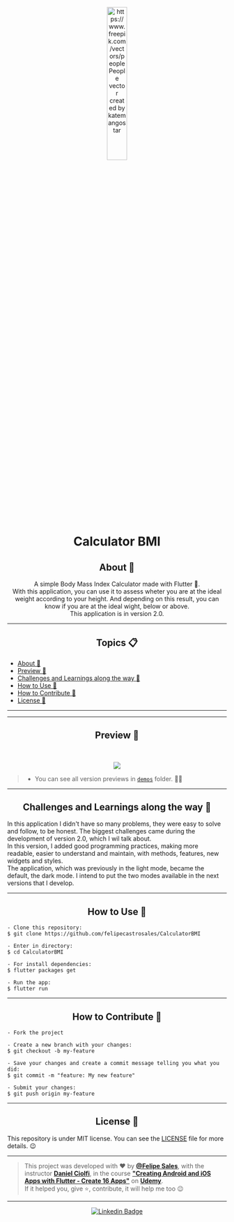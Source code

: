  <p align="center">
      <img src="https://user-images.githubusercontent.com/59374587/91995303-06f0f080-ed0e-11ea-8507-55001063c85e.png" width="30%" alt="https://www.freepik.com/vectors/people People vector created by katemangostar"/>
   </p>

   <h1 align="center">Calculator BMI</h1>

   <h2 align="center">About 📖</h2>
   
   <p align="center">
      A simple Body Mass Index Calculator made with Flutter 💙. <br>
      With this application, you can use it to assess wheter you are at the ideal weight according to your height. And depending on this result, you can know if you are at the ideal wight, below or above.<br>
      This application is in version 2.0.
   </p>

---

<h2 align="center">Topics 📋</h2>

   <p>
   
- [About 📖](#about-)
- [Preview 📱](#preview-)
- [Challenges and Learnings along the way 🤯](#---challenges-and-learnings-along-the-way----)
- [How to Use 🤔](#how-to-use-)
- [How to Contribute 💪](#how-to-contribute-)
- [License 📝](#license-)

---

---

   <h2 align="center">Preview 📱</h2><br>

   <p align="center">
   <img src="https://user-images.githubusercontent.com/59374587/92509368-884df480-f1e0-11ea-8649-cab4daca028d.png">
   </p>

   > * You can see all version previews in [`demos`](https://github.com/felipecastrosales/CalculatorBMI/demos) folder. 🧐📂

---

 <h2 align="center">
   Challenges and Learnings along the way 🤯
   </h2>

   In this application I didn't have so many problems, they were easy to solve and follow, to be honest. The biggest challenges came during the development of version 2.0, which I wil talk about.<br>
   In this version, I added good programming practices, making more readable, easier to understand and maintain, with methods, features, new widgets and styles.<br>
   The application, which was previously in the light mode, became the default, the dark mode. I intend to put the two modes available in the next versions that I develop.

---

   <h2 align="center">How to Use 🤔</h2>

   ```   
   - Clone this repository:
   $ git clone https://github.com/felipecastrosales/CalculatorBMI

   - Enter in directory:
   $ cd CalculatorBMI

   - For install dependencies:
   $ flutter packages get

   - Run the app: 
   $ flutter run
   ```

---

<h2 align="center">How to Contribute 💪</h2>

   ```
   - Fork the project 

   - Create a new branch with your changes:
   $ git checkout -b my-feature

   - Save your changes and create a commit message telling you what you did:
   $ git commit -m "feature: My new feature"

   - Submit your changes:
   $ git push origin my-feature
   ```

---

   <h2 align="center">License 📝</h2>

   This repository is under MIT license. You can see the [LICENSE](https://github.com/felipecastrosales/CalculatorBMI/blob/master/LICENSE) file for more details. 😉

   ---

   >This project was developed with ❤️ by **[@Felipe Sales](https://www.linkedin.com/in/felipecastrosales/)**, with the instructor **[Daniel Ciolfi](https://linkedin.com/in/danielciolfi)**, in the course  **["Creating Android and iOS Apps with Flutter - Create 16 Apps"](https://www.udemy.com/course/curso-completo-flutter-app-android-ios)** on **[Udemy](https://www.udemy.com/)**.<br>
   If it helped you, give ⭐, contribute, it will help me too 😉

---

   <div align="center">

   [![Linkedin Badge](https://img.shields.io/badge/-Felipe%20Sales-292929?style=flat-square&logo=Linkedin&logoColor=white&link=https://www.linkedin.com/in/felipecastrosales/)](https://www.linkedin.com/in/felipecastrosales/)

   </div>
